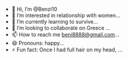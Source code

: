- 👋 Hi, I’m @Benzi10
- 👀 I’m interested in relationship with women...
- 🌱 I’m currently learning to survive...
- 💞️ I’m looking to collaborate on Greece ...
- 📫 How to reach me beni8888@gmail.com...
- 😄 Pronouns: happy...
- ⚡ Fun fact: Once I had full hair on my head, ...

<!---
Benzi10/Benzi10 is a ✨ special ✨ repository because its `README.md` (this file) appears on your GitHub profile.
You can click the Preview link to take a look at your changes.
--->
